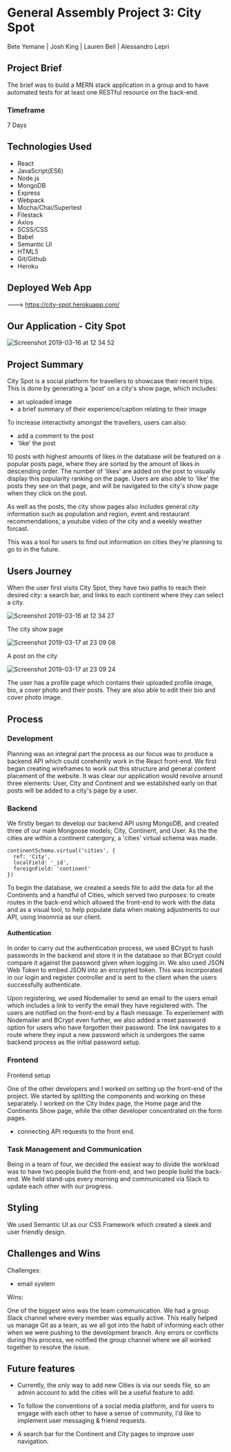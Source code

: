 
# General Assembly Project 3: City Spot

Bete Yemane | Josh King | Lauren Bell | Alessandro Lepri

## Project Brief

The brief was to build a MERN stack application in a group and to have automated tests for at least one RESTful resource on the back-end. 

### Timeframe

7 Days

## Technologies Used
* React
* JavaScript(ES6)
* Node.js
* MongoDB
* Express
* Webpack
* Mocha/Chai/Supertest
* Filestack
* Axios
* SCSS/CSS
* Babel
* Semantic UI
* HTML5
* Git/Github
* Heroku

## Deployed Web App

---> https://city-spot.herokuapp.com/

## Our Application - City Spot

![Screenshot 2019-03-16 at 12 34 52](https://user-images.githubusercontent.com/44004811/54475500-d18ad700-47e9-11e9-8997-b206c1586b30.png)

## Project Summary

City Spot is a social platform for travellers to showcase their recent trips. This is done by generating a 'post' on a city's show page, which includes:

* an uploaded image
* a brief summary of their experience/caption relating to their image

To increase interactivity amongst the travellers, users can also:

* add a comment to the post
* 'like' the post

10 posts with highest amounts of likes in the database will be featured on a popular posts page, where they are sorted by the amount of likes in descending order. The number of 'likes' are added on the post to visually display this popularity ranking on the page. Users are also able to 'like' the posts they see on that page, and will be navigated to the city's show page when they click on the post.

As well as the posts, the city show pages also includes general city information such as population and region, event and restaurant recommendations, a youtube video of the city and a weekly weather forcast.
 
This was a tool for users to find out information on cities they're planning to go to in the future.

## Users Journey

When the user first visits City Spot, they have two paths to reach their desired city: a search bar, and links to each continent where they can select a city. 

![Screenshot 2019-03-16 at 12 34 27](https://user-images.githubusercontent.com/44004811/54475406-e7e46300-47e8-11e9-87c3-6099e41a5c8e.png)

The city show page

![Screenshot 2019-03-17 at 23 09 08](https://user-images.githubusercontent.com/44004811/54499448-e2cb0500-4909-11e9-8dc5-2b7fc1ecb0b2.png)

A post on the city

![Screenshot 2019-03-17 at 23 09 24](https://user-images.githubusercontent.com/44004811/54499450-f2e2e480-4909-11e9-9f91-047a2cf6e611.png)

The user has a profile page which contains their uploaded profile image, bio, a cover photo and their posts. They are also able to edit their bio and cover photo image.

## Process

### Development
Planning was an integral part the process as our focus was to produce a backend API which could corehently work in the React front-end. We first began creating wireframes to work out this structure and general content placement of the website. It was clear our application would revolve around three elements: User, City and Continent and we established early on that posts will be added to a city's page by a user.

### Backend

We firstly began to develop our backend API using MongoDB, and created three of our main Mongoose models; City, Continent, and User. As the the cities are within a continent catergory, a 'cities' virtual schema was made.

```
continentSchema.virtual('cities', {
  ref: 'City',
  localField: '_id',
  foreignField: 'continent'
})
```
To begin the database, we created a seeds file to add the data for all the Continents and a handful of Cities, which served two purposes: to create routes in the back-end which allowed the front-end to work with the data and as a visual tool, to help populate data when making adjustments to our API, using Insomnia as our client. 

#### Authentication

In order to carry out the authentication process, we used BCrypt to hash passwords in the backend and store it in the database so that BCrypt could compare it against the password given when logging in. We also used JSON Web Token to embed JSON into an encrypted token. This was incorporated in our login and register controller and is sent to the client when the users successfully authenticate. 

Upon registering, we used Nodemailer to send an email to the users email which includes a link to verify the email they have registered with. The users are notified on the front-end by a flash message. 
To experiement with Nodemailer and BCrypt even further, we also added a reset password option for users who have forgotten their password. The link navigates to a route where they input a new password which is undergoes the same backend process as the initial password setup.

### Frontend
Frontend setup

One of the other developers and I worked on setting up the front-end of the project. We started by splitting the components and working on these separately. I worked on the City Index page, the Home page and the Continents Show page, while the other developer concentrated on the form pages.

* connecting API requests to the front end.

### Task Management and Communication

Being in a team of four, we decided the easiest way to divide the workload was to have two people build the front-end, and two people build the back-end. We held stand-ups every morning and communicated via Slack to update each other with our progress.

## Styling

We used Semantic UI as our CSS Framework which created a sleek and user friendly design. 

## Challenges and Wins
Challenges:
* email system

Wins:

One of the biggest wins was the team communication. We had a group Slack channel where every member was equally active. This really helped us manage Git as a team, as we all got into the habit of informing each other when we were pushing to the development branch. Any errors or conflicts during this process, we notified the group channel where we all worked together to resolve the issue.


## Future features

* Currently, the only way to add new Cities is via our seeds file, so an admin account to add the cities will be a useful feature to add.

* To follow the conventions of a social media platform, and for users to engage with each other to have a sense of community, I'd like to implement user messaging & friend requests.

* A search bar for the Continent and City pages to improve user navigation.

